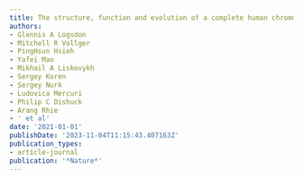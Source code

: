 ```yaml
---
title: The structure, function and evolution of a complete human chromosome 8
authors:
- Glennis A Logsdon
- Mitchell R Vollger
- PingHsun Hsieh
- Yafei Mao
- Mikhail A Liskovykh
- Sergey Koren
- Sergey Nurk
- Ludovica Mercuri
- Philip C Dishuck
- Arang Rhie
- ' et al'
date: '2021-01-01'
publishDate: '2023-11-04T11:15:43.407163Z'
publication_types:
- article-journal
publication: '*Nature*'
---
```

